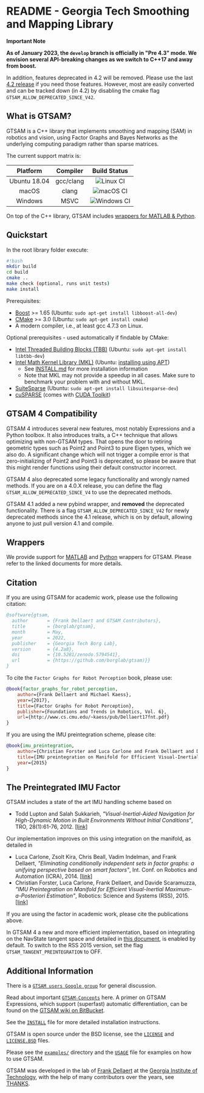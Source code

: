 # README - Georgia Tech Smoothing and Mapping Library

**Important Note**

**As of January 2023, the `develop` branch is officially in "Pre 4.3" mode. We envision several API-breaking changes as we switch to C++17 and away from boost.**

In addition, features deprecated in 4.2 will be removed. Please use the last [4.2 release](https://github.com/borglab/gtsam/releases/tag/4.2) if you need those features. However, most are easily converted and can be tracked down (in 4.2) by disabling the cmake flag `GTSAM_ALLOW_DEPRECATED_SINCE_V42`.

## What is GTSAM?

GTSAM is a C++ library that implements smoothing and
mapping (SAM) in robotics and vision, using Factor Graphs and Bayes
Networks as the underlying computing paradigm rather than sparse
matrices.

The current support matrix is:

| Platform     | Compiler  | Build Status  |
|:------------:|:---------:|:-------------:|
| Ubuntu 18.04 | gcc/clang | ![Linux CI](https://github.com/borglab/gtsam/workflows/Linux%20CI/badge.svg) |
| macOS        | clang     | ![macOS CI](https://github.com/borglab/gtsam/workflows/macOS%20CI/badge.svg) |
| Windows      | MSVC      | ![Windows CI](https://github.com/borglab/gtsam/workflows/Windows%20CI/badge.svg) |


On top of the C++ library, GTSAM includes [wrappers for MATLAB & Python](#wrappers).


## Quickstart

In the root library folder execute:

```sh
#!bash
mkdir build
cd build
cmake ..
make check (optional, runs unit tests)
make install
```

Prerequisites:

- [Boost](http://www.boost.org/users/download/) >= 1.65 (Ubuntu: `sudo apt-get install libboost-all-dev`)
- [CMake](http://www.cmake.org/cmake/resources/software.html) >= 3.0 (Ubuntu: `sudo apt-get install cmake`)
- A modern compiler, i.e., at least gcc 4.7.3 on Linux.

Optional prerequisites - used automatically if findable by CMake:

- [Intel Threaded Building Blocks (TBB)](http://www.threadingbuildingblocks.org/) (Ubuntu: `sudo apt-get install libtbb-dev`)
- [Intel Math Kernel Library (MKL)](http://software.intel.com/en-us/intel-mkl) (Ubuntu: [installing using APT](https://software.intel.com/en-us/articles/installing-intel-free-libs-and-python-apt-repo))
    - See [INSTALL.md](INSTALL.md) for more installation information
    - Note that MKL may not provide a speedup in all cases. Make sure to benchmark your problem with and without MKL.
- [SuiteSparse](https://people.engr.tamu.edu/davis/suitesparse.html) (Ubuntu: `sudo apt-get install libsuitesparse-dev`)
- [cuSPARSE](https://docs.nvidia.com/cuda/cusparse/index.html) (comes with [CUDA Toolkit](https://developer.nvidia.com/cuda-toolkit))

## GTSAM 4 Compatibility

GTSAM 4 introduces several new features, most notably Expressions and a Python toolbox. It also introduces traits, a C++ technique that allows optimizing with non-GTSAM types. That opens the door to retiring geometric types such as Point2 and Point3 to pure Eigen types, which we also do. A significant change which will not trigger a compile error is that zero-initializing of Point2 and Point3 is deprecated, so please be aware that this might render functions using their default constructor incorrect.

GTSAM 4 also deprecated some legacy functionality and wrongly named methods. If you are on a 4.0.X release, you can define the flag `GTSAM_ALLOW_DEPRECATED_SINCE_V4` to use the deprecated methods.

GTSAM 4.1 added a new pybind wrapper, and **removed** the deprecated functionality. There is a flag `GTSAM_ALLOW_DEPRECATED_SINCE_V42` for newly deprecated methods since the 4.1 release, which is on by default, allowing anyone to just pull version 4.1 and compile.


## Wrappers

We provide support for [MATLAB](matlab/README.md) and [Python](python/README.md) wrappers for GTSAM. Please refer to the linked documents for more details.

## Citation

If you are using GTSAM for academic work, please use the following citation:

```bibtex
@software{gtsam,
  author       = {Frank Dellaert and GTSAM Contributors},
  title        = {borglab/gtsam},
  month        = May,
  year         = 2022,
  publisher    = {Georgia Tech Borg Lab},
  version      = {4.2a8},
  doi          = {10.5281/zenodo.5794541},
  url          = {https://github.com/borglab/gtsam)}}
}
```

To cite the `Factor Graphs for Robot Perception` book, please use:
```bibtex
@book{factor_graphs_for_robot_perception,
    author={Frank Dellaert and Michael Kaess},
    year={2017},
    title={Factor Graphs for Robot Perception},
    publisher={Foundations and Trends in Robotics, Vol. 6},
    url={http://www.cs.cmu.edu/~kaess/pub/Dellaert17fnt.pdf}
}
```

If you are using the IMU preintegration scheme, please cite:
```bibtex
@book{imu_preintegration,
    author={Christian Forster and Luca Carlone and Frank Dellaert and Davide Scaramuzza},
    title={IMU preintegration on Manifold for Efficient Visual-Inertial Maximum-a-Posteriori Estimation},
    year={2015}
}
```


## The Preintegrated IMU Factor

GTSAM includes a state of the art IMU handling scheme based on

- Todd Lupton and Salah Sukkarieh, _"Visual-Inertial-Aided Navigation for High-Dynamic Motion in Built Environments Without Initial Conditions"_, TRO, 28(1):61-76, 2012. [[link]](https://ieeexplore.ieee.org/document/6092505)

Our implementation improves on this using integration on the manifold, as detailed in

- Luca Carlone, Zsolt Kira, Chris Beall, Vadim Indelman, and Frank Dellaert, _"Eliminating conditionally independent sets in factor graphs: a unifying perspective based on smart factors"_, Int. Conf. on Robotics and Automation (ICRA), 2014. [[link]](https://ieeexplore.ieee.org/abstract/document/6907483)
- Christian Forster, Luca Carlone, Frank Dellaert, and Davide Scaramuzza, _"IMU Preintegration on Manifold for Efficient Visual-Inertial Maximum-a-Posteriori Estimation"_, Robotics: Science and Systems (RSS), 2015. [[link]](http://www.roboticsproceedings.org/rss11/p06.pdf)

If you are using the factor in academic work, please cite the publications above.

In GTSAM 4 a new and more efficient implementation, based on integrating on the NavState tangent space and detailed in [this document](doc/ImuFactor.pdf), is enabled by default. To switch to the RSS 2015 version, set the flag `GTSAM_TANGENT_PREINTEGRATION` to OFF.


## Additional Information

There is a [`GTSAM users Google group`](https://groups.google.com/forum/#!forum/gtsam-users) for general discussion.

Read about important [`GTSAM-Concepts`](GTSAM-Concepts.md) here. A primer on GTSAM Expressions,
which support (superfast) automatic differentiation,
can be found on the [GTSAM wiki on BitBucket](https://bitbucket.org/gtborg/gtsam/wiki/Home).

See the [`INSTALL`](INSTALL.md) file for more detailed installation instructions.

GTSAM is open source under the BSD license, see the [`LICENSE`](LICENSE) and [`LICENSE.BSD`](LICENSE.BSD) files.

Please see the [`examples/`](examples) directory and the [`USAGE`](USAGE.md) file for examples on how to use GTSAM.

GTSAM was developed in the lab of [Frank Dellaert](http://www.cc.gatech.edu/~dellaert) at the [Georgia Institute of Technology](http://www.gatech.edu), with the help of many contributors over the years, see [THANKS](THANKS.md).
